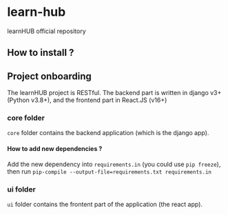 # learn-hub

learnHUB official repository

## How to install ?

## Project onboarding

The learnHUB project is RESTful. The backend part is written in django v3+
(Python v3.8+), and the frontend part in React.JS (v16+)

### core folder

`core` folder contains the backend application (which is the django app).

#### How to add new dependencies ?

Add the new dependency into `requirements.in` (you could use `pip freeze`), then run `pip-compile --output-file=requirements.txt requirements.in`

### ui folder

`ui` folder contains the frontent part of the application (the react app).
